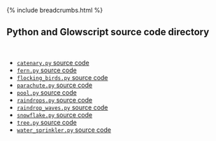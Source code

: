 {% include breadcrumbs.html %}

## Python and Glowscript source code directory
<div class="header_line"><br/></div>

- [`catenary.py` source code](catenary.py)
- [`fern.py` source code](fern.py)
- [`flocking_birds.py` source code](flocking_birds.py)
- [`parachute.py` source code](parachute.py)
- [`pool.py` source code](pool.py)
- [`raindrops.py` source code](raindrops.py)
- [`raindrop_waves.py` source code](raindrop_waves.py)
- [`snowflake.py` source code](snowflake.py)
- [`tree.py` source code](tree.py)
- [`water_sprinkler.py` source code](water_sprinkler.py)


